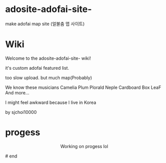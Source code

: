 # adosite-adofai-site-
make adofai map site (얼불춤 맵 사이트)
# Wiki
Welcome to the adosite-adofai-site- wiki!

it's custom adofai featured list.

too slow upload. but much map(Probably)

We know these musicians Camelia Plum Plorald Neple Cardboard Box LeaF And more...

I might feel awkward because I live in Korea

by sjchoi10000
# progess
<p style="text-align:center">Working on progess lol</p>
# end
